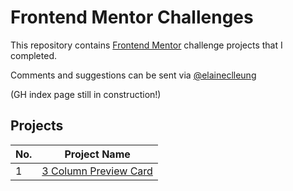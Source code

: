 # Frontend Mentor Challenges

This repository contains [Frontend Mentor](https://www.frontendmentor.io/challenges) challenge projects that I completed.

Comments and suggestions can be sent via [@elaineclleung](./https://twitter.com/elaineclleung)

(GH index page still in construction!)

## Projects

| No. | Project Name |
| --- | ----------- |
| 1   | [3 Column Preview Card](./ordersummary)|
